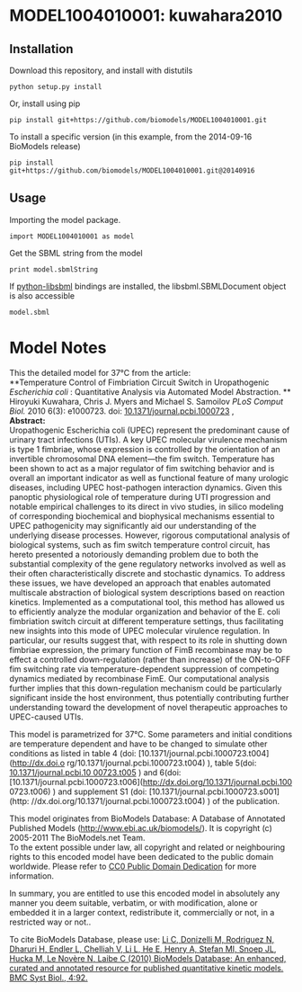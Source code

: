 # MODEL1004010001: kuwahara2010

## Installation

Download this repository, and install with distutils

`python setup.py install`

Or, install using pip

`pip install git+https://github.com/biomodels/MODEL1004010001.git`

To install a specific version (in this example, from the 2014-09-16 BioModels release)

`pip install git+https://github.com/biomodels/MODEL1004010001.git@20140916`

## Usage

Importing the model package.

`import MODEL1004010001 as model`

Get the SBML string from the model

`print model.sbmlString`

If [python-libsbml](https://pypi.python.org/pypi/python-libsbml) bindings are
installed, the libsbml.SBMLDocument object is also accessible

`model.sbml`


# Model Notes


This the detailed model for 37°C from the article:  
**Temperature Control of Fimbriation Circuit Switch in Uropathogenic _Escherichia coli_ : Quantitative Analysis via Automated Model Abstraction. **   
Hiroyuki Kuwahara, Chris J. Myers and Michael S. Samoilov _PLoS Comput Biol._
2010 6(3): e1000723. doi:
[10.1371/journal.pcbi.1000723](http://dx.doi.org/10.1371/journal.pcbi.1000723)
,  
**Abstract:**   
Uropathogenic Escherichia coli (UPEC) represent the predominant cause of
urinary tract infections (UTIs). A key UPEC molecular virulence mechanism is
type 1 fimbriae, whose expression is controlled by the orientation of an
invertible chromosomal DNA element—the fim switch. Temperature has been shown
to act as a major regulator of fim switching behavior and is overall an
important indicator as well as functional feature of many urologic diseases,
including UPEC host-pathogen interaction dynamics. Given this panoptic
physiological role of temperature during UTI progression and notable empirical
challenges to its direct in vivo studies, in silico modeling of corresponding
biochemical and biophysical mechanisms essential to UPEC pathogenicity may
significantly aid our understanding of the underlying disease processes.
However, rigorous computational analysis of biological systems, such as fim
switch temperature control circuit, has hereto presented a notoriously
demanding problem due to both the substantial complexity of the gene
regulatory networks involved as well as their often characteristically
discrete and stochastic dynamics. To address these issues, we have developed
an approach that enables automated multiscale abstraction of biological system
descriptions based on reaction kinetics. Implemented as a computational tool,
this method has allowed us to efficiently analyze the modular organization and
behavior of the E. coli fimbriation switch circuit at different temperature
settings, thus facilitating new insights into this mode of UPEC molecular
virulence regulation. In particular, our results suggest that, with respect to
its role in shutting down fimbriae expression, the primary function of FimB
recombinase may be to effect a controlled down-regulation (rather than
increase) of the ON-to-OFF fim switching rate via temperature-dependent
suppression of competing dynamics mediated by recombinase FimE. Our
computational analysis further implies that this down-regulation mechanism
could be particularly significant inside the host environment, thus
potentially contributing further understanding toward the development of novel
therapeutic approaches to UPEC-caused UTIs.

This model is parametrized for 37°C. Some parameters and initial conditions
are temperature dependent and have to be changed to simulate other conditions
as listed in table 4 (doi: [10.1371/journal.pcbi.1000723.t004](http://dx.doi.o
rg/10.1371/journal.pcbi.1000723.t004) ), table 5(doi: [10.1371/journal.pcbi.10
00723.t005](http://dx.doi.org/10.1371/journal.pcbi.1000723.t005) ) and 6(doi: 
[10.1371/journal.pcbi.1000723.t006](http://dx.doi.org/10.1371/journal.pcbi.100
0723.t006) ) and supplement S1 (doi: [10.1371/journal.pcbi.1000723.s001](http:
//dx.doi.org/10.1371/journal.pcbi.1000723.t004) ) of the publication.  

This model originates from BioModels Database: A Database of Annotated
Published Models (http://www.ebi.ac.uk/biomodels/). It is copyright (c)
2005-2011 The BioModels.net Team.  
To the extent possible under law, all copyright and related or neighbouring
rights to this encoded model have been dedicated to the public domain
worldwide. Please refer to [CC0 Public Domain
Dedication](http://creativecommons.org/publicdomain/zero/1.0/) for more
information.

In summary, you are entitled to use this encoded model in absolutely any
manner you deem suitable, verbatim, or with modification, alone or embedded it
in a larger context, redistribute it, commercially or not, in a restricted way
or not..  
  
To cite BioModels Database, please use: [Li C, Donizelli M, Rodriguez N,
Dharuri H, Endler L, Chelliah V, Li L, He E, Henry A, Stefan MI, Snoep JL,
Hucka M, Le Novère N, Laibe C (2010) BioModels Database: An enhanced, curated
and annotated resource for published quantitative kinetic models. BMC Syst
Biol., 4:92.](http://www.ncbi.nlm.nih.gov/pubmed/20587024)


